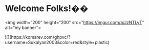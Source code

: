 # Welcome Folks!��
<p align=”center”>

<img width=”200" height=”200" src="https://imgur.com/a/JzNTLyT" alt=”my banner”>

</p>
![](https://komarev.com/ghpvc/?username=Sukalyan2003&color=red&style=plastic)

